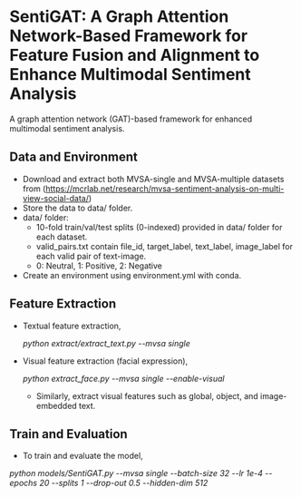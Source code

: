 # SentiGAT: A Graph Attention Network-Based Framework for Feature Fusion and Alignment to Enhance Multimodal Sentiment Analysis

A graph attention network (GAT)-based framework for enhanced multimodal sentiment analysis.

## Data and Environment

* Download and extract both MVSA-single and MVSA-multiple datasets from
(https://mcrlab.net/research/mvsa-sentiment-analysis-on-multi-view-social-data/)
* Store the data to data/ folder.
* data/ folder:
  * 10-fold train/val/test splits (0-indexed) provided in data/ folder for each dataset.
  * valid_pairs.txt contain file_id, target_label, text_label, image_label for each valid pair of text-image.
  * 0: Neutral, 1: Positive, 2: Negative
* Create an environment using environment.yml with conda.

## Feature Extraction
* Textual feature extraction,

  _python extract/extract_text.py --mvsa single_
* Visual feature extraction (facial expression),

  _python extract_face.py --mvsa single --enable-visual_

  * Similarly, extract visual features such as global, object, and image-embedded text.

## Train and Evaluation
* To train and evaluate the model,

 _python models/SentiGAT.py --mvsa single --batch-size 32 --lr 1e-4 --epochs 20 --splits 1 --drop-out 0.5 --hidden-dim 512_
